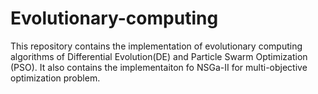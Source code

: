 # Evolutionary-computing
This repository contains the implementation of evolutionary computing algorithms of Differential Evolution(DE) and Particle Swarm Optimization (PSO). It also contains the implementaiton fo NSGa-II for multi-objective optimization problem. 
